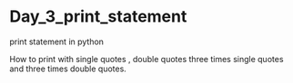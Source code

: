 # Day_3_print_statement

print statement in python

How to print with single quotes , double quotes
three times single quotes and three times double quotes.
